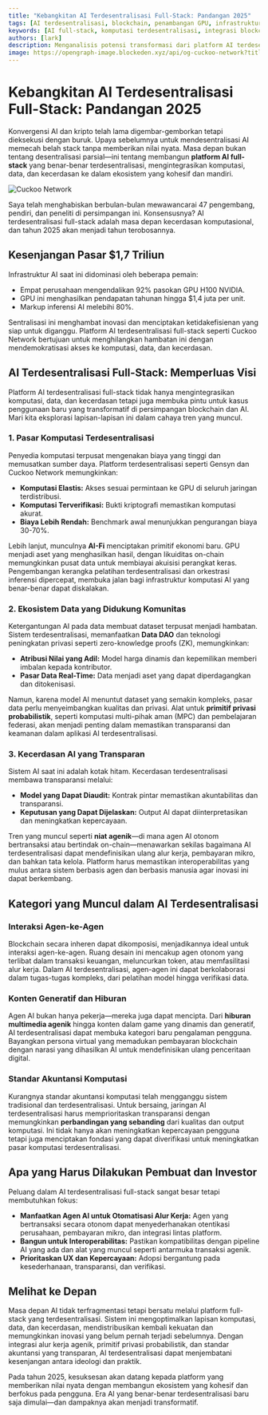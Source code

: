 ```yaml
---
title: "Kebangkitan AI Terdesentralisasi Full-Stack: Pandangan 2025"
tags: [AI terdesentralisasi, blockchain, penambangan GPU, infrastruktur AI]
keywords: [AI full-stack, komputasi terdesentralisasi, integrasi blockchain AI, disrupsi pasar AI]
authors: [lark]
description: Menganalisis potensi transformasi dari platform AI terdesentralisasi full-stack, artikel ini mengeksplorasi bagaimana integrasi komputasi, data, dan kecerdasan dapat mengganggu infrastruktur AI terpusat dan mendemokratisasi akses ke komputasi AI pada tahun 2025.
image: https://opengraph-image.blockeden.xyz/api/og-cuckoo-network?title=Kebangkitan%20AI%20Terdesentralisasi%20Full-Stack%3A%20Pandangan%202025
---
```


# Kebangkitan AI Terdesentralisasi Full-Stack: Pandangan 2025

Konvergensi AI dan kripto telah lama digembar-gemborkan tetapi dieksekusi dengan buruk. Upaya sebelumnya untuk mendesentralisasi AI memecah belah stack tanpa memberikan nilai nyata. Masa depan bukan tentang desentralisasi parsial—ini tentang membangun **platform AI full-stack** yang benar-benar terdesentralisasi, mengintegrasikan komputasi, data, dan kecerdasan ke dalam ekosistem yang kohesif dan mandiri.

![Cuckoo Network](https://opengraph-image.blockeden.xyz/api/og-cuckoo-network?title=Kebangkitan%20AI%20Terdesentralisasi%20Full-Stack%3A%20Pandangan%202025)

Saya telah menghabiskan berbulan-bulan mewawancarai 47 pengembang, pendiri, dan peneliti di persimpangan ini. Konsensusnya? AI terdesentralisasi full-stack adalah masa depan kecerdasan komputasional, dan tahun 2025 akan menjadi tahun terobosannya.

## Kesenjangan Pasar $1,7 Triliun

Infrastruktur AI saat ini didominasi oleh beberapa pemain:

- Empat perusahaan mengendalikan 92% pasokan GPU H100 NVIDIA.
- GPU ini menghasilkan pendapatan tahunan hingga $1,4 juta per unit.
- Markup inferensi AI melebihi 80%.

Sentralisasi ini menghambat inovasi dan menciptakan ketidakefisienan yang siap untuk diganggu. Platform AI terdesentralisasi full-stack seperti Cuckoo Network bertujuan untuk menghilangkan hambatan ini dengan mendemokratisasi akses ke komputasi, data, dan kecerdasan.

## AI Terdesentralisasi Full-Stack: Memperluas Visi

Platform AI terdesentralisasi full-stack tidak hanya mengintegrasikan komputasi, data, dan kecerdasan tetapi juga membuka pintu untuk kasus penggunaan baru yang transformatif di persimpangan blockchain dan AI. Mari kita eksplorasi lapisan-lapisan ini dalam cahaya tren yang muncul.

### **1. Pasar Komputasi Terdesentralisasi**

Penyedia komputasi terpusat mengenakan biaya yang tinggi dan memusatkan sumber daya. Platform terdesentralisasi seperti Gensyn dan Cuckoo Network memungkinkan:

- **Komputasi Elastis:** Akses sesuai permintaan ke GPU di seluruh jaringan terdistribusi.
- **Komputasi Terverifikasi:** Bukti kriptografi memastikan komputasi akurat.
- **Biaya Lebih Rendah:** Benchmark awal menunjukkan pengurangan biaya 30-70%.

Lebih lanjut, munculnya **AI-Fi** menciptakan primitif ekonomi baru. GPU menjadi aset yang menghasilkan hasil, dengan likuiditas on-chain memungkinkan pusat data untuk membiayai akuisisi perangkat keras. Pengembangan kerangka pelatihan terdesentralisasi dan orkestrasi inferensi dipercepat, membuka jalan bagi infrastruktur komputasi AI yang benar-benar dapat diskalakan.

### **2. Ekosistem Data yang Didukung Komunitas**

Ketergantungan AI pada data membuat dataset terpusat menjadi hambatan. Sistem terdesentralisasi, memanfaatkan **Data DAO** dan teknologi peningkatan privasi seperti zero-knowledge proofs (ZK), memungkinkan:

- **Atribusi Nilai yang Adil:** Model harga dinamis dan kepemilikan memberi imbalan kepada kontributor.
- **Pasar Data Real-Time:** Data menjadi aset yang dapat diperdagangkan dan ditokenisasi.

Namun, karena model AI menuntut dataset yang semakin kompleks, pasar data perlu menyeimbangkan kualitas dan privasi. Alat untuk **primitif privasi probabilistik**, seperti komputasi multi-pihak aman (MPC) dan pembelajaran federasi, akan menjadi penting dalam memastikan transparansi dan keamanan dalam aplikasi AI terdesentralisasi.

### **3. Kecerdasan AI yang Transparan**

Sistem AI saat ini adalah kotak hitam. Kecerdasan terdesentralisasi membawa transparansi melalui:

- **Model yang Dapat Diaudit:** Kontrak pintar memastikan akuntabilitas dan transparansi.
- **Keputusan yang Dapat Dijelaskan:** Output AI dapat diinterpretasikan dan meningkatkan kepercayaan.

Tren yang muncul seperti **niat agenik**—di mana agen AI otonom bertransaksi atau bertindak on-chain—menawarkan sekilas bagaimana AI terdesentralisasi dapat mendefinisikan ulang alur kerja, pembayaran mikro, dan bahkan tata kelola. Platform harus memastikan interoperabilitas yang mulus antara sistem berbasis agen dan berbasis manusia agar inovasi ini dapat berkembang.

## Kategori yang Muncul dalam AI Terdesentralisasi

### **Interaksi Agen-ke-Agen**

Blockchain secara inheren dapat dikomposisi, menjadikannya ideal untuk interaksi agen-ke-agen. Ruang desain ini mencakup agen otonom yang terlibat dalam transaksi keuangan, meluncurkan token, atau memfasilitasi alur kerja. Dalam AI terdesentralisasi, agen-agen ini dapat berkolaborasi dalam tugas-tugas kompleks, dari pelatihan model hingga verifikasi data.

### **Konten Generatif dan Hiburan**

Agen AI bukan hanya pekerja—mereka juga dapat mencipta. Dari **hiburan multimedia agenik** hingga konten dalam game yang dinamis dan generatif, AI terdesentralisasi dapat membuka kategori baru pengalaman pengguna. Bayangkan persona virtual yang memadukan pembayaran blockchain dengan narasi yang dihasilkan AI untuk mendefinisikan ulang penceritaan digital.

### **Standar Akuntansi Komputasi**

Kurangnya standar akuntansi komputasi telah mengganggu sistem tradisional dan terdesentralisasi. Untuk bersaing, jaringan AI terdesentralisasi harus memprioritaskan transparansi dengan memungkinkan **perbandingan yang sebanding** dari kualitas dan output komputasi. Ini tidak hanya akan meningkatkan kepercayaan pengguna tetapi juga menciptakan fondasi yang dapat diverifikasi untuk meningkatkan pasar komputasi terdesentralisasi.

## Apa yang Harus Dilakukan Pembuat dan Investor

Peluang dalam AI terdesentralisasi full-stack sangat besar tetapi membutuhkan fokus:

- **Manfaatkan Agen AI untuk Otomatisasi Alur Kerja:** Agen yang bertransaksi secara otonom dapat menyederhanakan otentikasi perusahaan, pembayaran mikro, dan integrasi lintas platform.
- **Bangun untuk Interoperabilitas:** Pastikan kompatibilitas dengan pipeline AI yang ada dan alat yang muncul seperti antarmuka transaksi agenik.
- **Prioritaskan UX dan Kepercayaan:** Adopsi bergantung pada kesederhanaan, transparansi, dan verifikasi.

## Melihat ke Depan

Masa depan AI tidak terfragmentasi tetapi bersatu melalui platform full-stack yang terdesentralisasi. Sistem ini mengoptimalkan lapisan komputasi, data, dan kecerdasan, mendistribusikan kembali kekuatan dan memungkinkan inovasi yang belum pernah terjadi sebelumnya. Dengan integrasi alur kerja agenik, primitif privasi probabilistik, dan standar akuntansi yang transparan, AI terdesentralisasi dapat menjembatani kesenjangan antara ideologi dan praktik.

Pada tahun 2025, kesuksesan akan datang kepada platform yang memberikan nilai nyata dengan membangun ekosistem yang kohesif dan berfokus pada pengguna. Era AI yang benar-benar terdesentralisasi baru saja dimulai—dan dampaknya akan menjadi transformatif.
